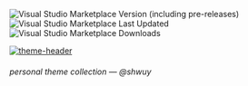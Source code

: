 ![Visual Studio Marketplace Version (including pre-releases)](https://img.shields.io/visual-studio-marketplace/v/shwuy.zhxo-themes)
![Visual Studio Marketplace Last Updated](https://img.shields.io/visual-studio-marketplace/last-updated/shwuy.zhxo-themes)
![Visual Studio Marketplace Downloads](https://img.shields.io/visual-studio-marketplace/d/shwuy.zhxo-themes)

[![theme-header](https://github.com/notshwuy/.theme/assets/47329939/f5e8624b-9131-4747-82b5-541c36a1d2f2)](https://marketplace.visualstudio.com/items?itemName=shwuy.zhxo-themes)


<h6 align="left">personal theme collection — @shwuy</h6>
